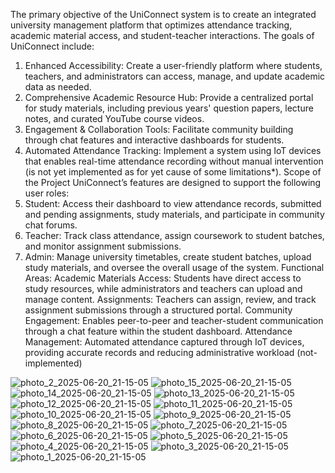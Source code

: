 The primary objective of the UniConnect system is to create an integrated university 
management platform that optimizes attendance tracking, academic material access, and 
student-teacher interactions. The goals of UniConnect include: 
1. Enhanced Accessibility: Create a user-friendly platform where students, teachers, 
and administrators can access, manage, and update academic data as needed. 
2. Comprehensive Academic Resource Hub: Provide a centralized portal for study 
materials, including previous years' question papers, lecture notes, and curated 
YouTube course videos. 
3. Engagement & Collaboration Tools: Facilitate community building through chat 
features and interactive dashboards for students. 
4. Automated Attendance Tracking: Implement a system using IoT devices that 
enables real-time attendance recording without manual intervention (is not yet 
implemented as for yet cause of some limitations*). 
Scope of the Project 
UniConnect’s features are designed to support the following user roles: 
1. Student: Access their dashboard to view attendance records, submitted and 
pending assignments, study materials, and participate in community chat forums. 
2. Teacher: Track class attendance, assign coursework to student batches, and 
monitor assignment submissions. 
3. Admin: Manage university timetables, create student batches, upload study 
materials, and oversee the overall usage of the system. 
Functional Areas: 
Academic Materials Access: Students have direct access to study resources, while 
administrators and teachers can upload and manage content. 
Assignments: Teachers can assign, review, and track assignment submissions 
through a structured portal. 
Community Engagement: Enables peer-to-peer and teacher-student 
communication through a chat feature within the student dashboard. 
Attendance Management: Automated attendance captured through IoT devices, 
providing accurate records and reducing administrative workload (not-implemented)

![photo_2_2025-06-20_21-15-05](https://github.com/user-attachments/assets/4be784b2-0c5a-45f9-8900-414a2917354e)
![photo_15_2025-06-20_21-15-05](https://github.com/user-attachments/assets/46a024b2-6a68-448b-a7a3-3bfe267b005b)
![photo_14_2025-06-20_21-15-05](https://github.com/user-attachments/assets/2ab1f136-ab5d-46cb-9cc5-f86410795bc7)
![photo_13_2025-06-20_21-15-05](https://github.com/user-attachments/assets/ded95619-2584-42d1-98e4-d45ed693c8d6)
![photo_12_2025-06-20_21-15-05](https://github.com/user-attachments/assets/7bde3808-e492-4453-9dd2-78889ae3b29e)
![photo_11_2025-06-20_21-15-05](https://github.com/user-attachments/assets/c2fcb066-8ccb-46aa-a73b-4293387be75f)
![photo_10_2025-06-20_21-15-05](https://github.com/user-attachments/assets/62fb9025-888e-4f7e-a02c-8d879001ce96)
![photo_9_2025-06-20_21-15-05](https://github.com/user-attachments/assets/54df7be9-2e28-42f5-bc7e-442aa3dbe7e0)
![photo_8_2025-06-20_21-15-05](https://github.com/user-attachments/assets/78d40cda-b091-4a22-8cfc-bc8112cc1352)
![photo_7_2025-06-20_21-15-05](https://github.com/user-attachments/assets/f14e3ee5-0d6e-48ed-8218-1631f63e16c9)
![photo_6_2025-06-20_21-15-05](https://github.com/user-attachments/assets/fd550528-8187-43d3-a760-76cefce30f61)
![photo_5_2025-06-20_21-15-05](https://github.com/user-attachments/assets/7aec1b5d-8967-4021-bed6-902d97216b83)
![photo_4_2025-06-20_21-15-05](https://github.com/user-attachments/assets/39c930f7-57c0-46a9-adf6-cea0c487ea93)
![photo_3_2025-06-20_21-15-05](https://github.com/user-attachments/assets/a5b60192-392a-467f-9829-31f84630afed)
![photo_1_2025-06-20_21-15-05](https://github.com/user-attachments/assets/72fa3216-c281-4aec-8a0b-ea1ad9a6d625)

